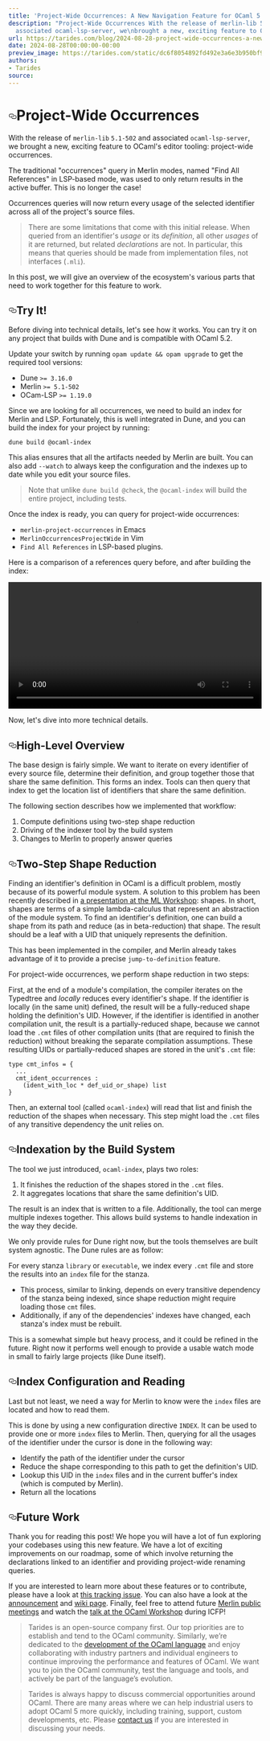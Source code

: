 ```yaml
---
title: 'Project-Wide Occurrences: A New Navigation Feature for OCaml 5.2 Users'
description: "Project-Wide Occurrences With the release of merlin-lib 5.1-502 and
  associated ocaml-lsp-server, we\nbrought a new, exciting feature to OCaml\u2026"
url: https://tarides.com/blog/2024-08-28-project-wide-occurrences-a-new-navigation-feature-for-ocaml-5-2-users
date: 2024-08-28T00:00:00-00:00
preview_image: https://tarides.com/static/dc6f8054892fd492e3a6e3b950bf9d6c/47930/camls_2.jpg
authors:
- Tarides
source:
---
```


<h1 style="position:relative;"><a href="https://tarides.com/feed.xml#project-wide-occurrences" aria-label="project wide occurrences permalink" class="anchor before"><svg aria-hidden="true" focusable="false" height="16" version="1.1" viewbox="0 0 16 16" width="16"><path fill-rule="evenodd" d="M4 9h1v1H4c-1.5 0-3-1.69-3-3.5S2.55 3 4 3h4c1.45 0 3 1.69 3 3.5 0 1.41-.91 2.72-2 3.25V8.59c.58-.45 1-1.27 1-2.09C10 5.22 8.98 4 8 4H4c-.98 0-2 1.22-2 2.5S3 9 4 9zm9-3h-1v1h1c1 0 2 1.22 2 2.5S13.98 12 13 12H9c-.98 0-2-1.22-2-2.5 0-.83.42-1.64 1-2.09V6.25c-1.09.53-2 1.84-2 3.25C6 11.31 7.55 13 9 13h4c1.45 0 3-1.69 3-3.5S14.5 6 13 6z"></path></svg></a>Project-Wide Occurrences</h1>
<p>With the release of <code>merlin-lib</code> <code>5.1-502</code> and associated <code>ocaml-lsp-server</code>, we
brought a new, exciting feature to OCaml's editor tooling: project-wide
occurrences.</p>
<p>The traditional "occurrences" query in Merlin modes, named "Find All
References" in LSP-based mode, was used to only return results in the active buffer.
This is no longer the case!</p>
<p>Occurrences queries will now return every usage of
the selected identifier across all of the project's source files.</p>
<blockquote>
<p>There are some limitations that come with this initial release. When queried
from an identifier's <em>usage</em> or its <em>definition</em>, all other <em>usages</em> of it
are returned, but related <em>declarations</em> are not. In particular, this means
that queries should be made from implementation files, not interfaces (<code>.mli</code>).</p>
</blockquote>
<p>In this post, we will give an overview of the ecosystem's various parts that
need to work together for this feature to work.</p>
<h2 style="position:relative;"><a href="https://tarides.com/feed.xml#try-it" aria-label="try it permalink" class="anchor before"><svg aria-hidden="true" focusable="false" height="16" version="1.1" viewbox="0 0 16 16" width="16"><path fill-rule="evenodd" d="M4 9h1v1H4c-1.5 0-3-1.69-3-3.5S2.55 3 4 3h4c1.45 0 3 1.69 3 3.5 0 1.41-.91 2.72-2 3.25V8.59c.58-.45 1-1.27 1-2.09C10 5.22 8.98 4 8 4H4c-.98 0-2 1.22-2 2.5S3 9 4 9zm9-3h-1v1h1c1 0 2 1.22 2 2.5S13.98 12 13 12H9c-.98 0-2-1.22-2-2.5 0-.83.42-1.64 1-2.09V6.25c-1.09.53-2 1.84-2 3.25C6 11.31 7.55 13 9 13h4c1.45 0 3-1.69 3-3.5S14.5 6 13 6z"></path></svg></a>Try It!</h2>
<p>Before diving into technical details, let's see how it works. You can try it on any project that builds with Dune and is compatible with OCaml 5.2.</p>
<p>Update your switch by running <code>opam update &amp;&amp; opam upgrade</code> to get the required tool versions:</p>
<ul>
<li>Dune <code>&gt;= 3.16.0</code></li>
<li>Merlin <code>&gt;= 5.1-502</code></li>
<li>OCam-LSP <code>&gt;= 1.19.0</code></li>
</ul>
<p>Since we are looking for all occurrences, we need to build an index for Merlin
and LSP. Fortunately, this is well integrated in Dune, and you can build the index
for your project by running:</p>
<div class="gatsby-highlight" data-language="text"><pre class="language-text"><code class="language-text">dune build @ocaml-index</code></pre></div>
<p>This alias ensures that all the artifacts needed by Merlin are built. You can
also add <code>--watch</code> to always keep the configuration and the indexes up to date
while you edit your source files.</p>
<blockquote>
<p>Note that unlike <code>dune build @check</code>, the <code>@ocaml-index</code> will build the entire project, including tests.</p>
</blockquote>
<p>Once the index is ready, you can query for project-wide occurrences:</p>
<ul>
<li><code>merlin-project-occurrences</code> in Emacs</li>
<li><code>MerlinOccurrencesProjectWide</code> in Vim</li>
<li><code>Find All References</code> in LSP-based plugins.</li>
</ul>
<p>Here is a comparison of a references query before, and after building the index:</p>
<center>
<video autoplay="" loop="" style="width: 100%">
  <source src="/blog/2024-08-29.pwo/pwo_side_by_side.webm" type="video/webm">
</video>
</center>
<p>Now, let's dive into more technical details.</p>
<h2 style="position:relative;"><a href="https://tarides.com/feed.xml#high-level-overview" aria-label="high level overview permalink" class="anchor before"><svg aria-hidden="true" focusable="false" height="16" version="1.1" viewbox="0 0 16 16" width="16"><path fill-rule="evenodd" d="M4 9h1v1H4c-1.5 0-3-1.69-3-3.5S2.55 3 4 3h4c1.45 0 3 1.69 3 3.5 0 1.41-.91 2.72-2 3.25V8.59c.58-.45 1-1.27 1-2.09C10 5.22 8.98 4 8 4H4c-.98 0-2 1.22-2 2.5S3 9 4 9zm9-3h-1v1h1c1 0 2 1.22 2 2.5S13.98 12 13 12H9c-.98 0-2-1.22-2-2.5 0-.83.42-1.64 1-2.09V6.25c-1.09.53-2 1.84-2 3.25C6 11.31 7.55 13 9 13h4c1.45 0 3-1.69 3-3.5S14.5 6 13 6z"></path></svg></a>High-Level Overview</h2>
<p>The base design is fairly simple. We want to iterate on every identifier of
every source file, determine their definition, and group together those that
share the same definition. This forms an index. Tools can then query that index
to get the location list of identifiers that share the same definition.</p>
<p>The following section describes how we implemented that workflow:</p>
<ol>
<li>Compute definitions using two-step shape reduction</li>
<li>Driving of the indexer tool by the build system</li>
<li>Changes to Merlin to properly answer queries</li>
</ol>
<h2 style="position:relative;"><a href="https://tarides.com/feed.xml#two-step-shape-reduction" aria-label="two step shape reduction permalink" class="anchor before"><svg aria-hidden="true" focusable="false" height="16" version="1.1" viewbox="0 0 16 16" width="16"><path fill-rule="evenodd" d="M4 9h1v1H4c-1.5 0-3-1.69-3-3.5S2.55 3 4 3h4c1.45 0 3 1.69 3 3.5 0 1.41-.91 2.72-2 3.25V8.59c.58-.45 1-1.27 1-2.09C10 5.22 8.98 4 8 4H4c-.98 0-2 1.22-2 2.5S3 9 4 9zm9-3h-1v1h1c1 0 2 1.22 2 2.5S13.98 12 13 12H9c-.98 0-2-1.22-2-2.5 0-.83.42-1.64 1-2.09V6.25c-1.09.53-2 1.84-2 3.25C6 11.31 7.55 13 9 13h4c1.45 0 3-1.69 3-3.5S14.5 6 13 6z"></path></svg></a>Two-Step Shape Reduction</h2>
<p>Finding an identifier's definition in OCaml is a difficult problem, mostly
because of its powerful module system. A solution to this problem has been recently described
in <a href="https://icfp22.sigplan.org/details/mlfamilyworkshop-2022-papers/10/Module-Shapes-for-Modern-Tooling">a presentation at the ML
Workshop</a>: shapes.
In short, shapes are terms of a simple lambda-calculus that represent an
abstraction of the module system. To find an identifier's definition, one
can build a shape from its path and reduce (as in beta-reduction) that shape.
The result should be a leaf with a UID that uniquely represents the
definition.</p>
<p>This has been implemented in the compiler, and Merlin already takes advantage of
it to provide a precise <code>jump-to-definition</code> feature.</p>
<p>For project-wide occurrences, we perform shape reduction in two steps:</p>
<p>First, at the end of a module's compilation, the compiler iterates on the
Typedtree and <em>locally</em> reduces every identifier's shape. If the
identifier is locally (in the same unit) defined, the result will be a
fully-reduced shape holding the definition's UID. However, if the identifier is
identified in another compilation unit, the result is a partially-reduced
shape, because we cannot load the <code>.cmt</code> files of other compilation
units (that are required to finish the reduction) without breaking the
separate compilation assumptions. These resulting UIDs or partially-reduced
shapes are stored in the unit's <code>.cmt</code> file:</p>
<div class="gatsby-highlight" data-language="ocaml"><pre class="language-ocaml"><code class="language-ocaml"><span class="token keyword">type</span> cmt_infos <span class="token operator">=</span> <span class="token punctuation">{</span>
  <span class="token operator">..</span><span class="token punctuation">.</span>
  cmt_ident_occurrences <span class="token punctuation">:</span>
    <span class="token punctuation">(</span>ident_with_loc <span class="token operator">*</span> def_uid_or_shape<span class="token punctuation">)</span> list
<span class="token punctuation">}</span></code></pre></div>
<p>Then, an external tool (called <code>ocaml-index</code>) will read that list and finish
the reduction of the shapes when necessary. This step might load the <code>.cmt</code> files
of any transitive dependency the unit relies on.</p>
<h2 style="position:relative;"><a href="https://tarides.com/feed.xml#indexation-by-the-build-system" aria-label="indexation by the build system permalink" class="anchor before"><svg aria-hidden="true" focusable="false" height="16" version="1.1" viewbox="0 0 16 16" width="16"><path fill-rule="evenodd" d="M4 9h1v1H4c-1.5 0-3-1.69-3-3.5S2.55 3 4 3h4c1.45 0 3 1.69 3 3.5 0 1.41-.91 2.72-2 3.25V8.59c.58-.45 1-1.27 1-2.09C10 5.22 8.98 4 8 4H4c-.98 0-2 1.22-2 2.5S3 9 4 9zm9-3h-1v1h1c1 0 2 1.22 2 2.5S13.98 12 13 12H9c-.98 0-2-1.22-2-2.5 0-.83.42-1.64 1-2.09V6.25c-1.09.53-2 1.84-2 3.25C6 11.31 7.55 13 9 13h4c1.45 0 3-1.69 3-3.5S14.5 6 13 6z"></path></svg></a>Indexation by the Build System</h2>
<p>The tool we just introduced, <code>ocaml-index</code>, plays two roles:</p>
<ol>
<li>It finishes the reduction of the shapes stored in the <code>.cmt</code> files.</li>
<li>It aggregates locations that share the same definition's UID.</li>
</ol>
<p>The result is an index that is written to a file. Additionally, the tool
can merge multiple indexes together. This allows build systems to handle
indexation in the way they decide.</p>
<p>We only provide rules for Dune right now, but the tools themselves are built
system agnostic. The Dune rules are as follow:</p>
<p>For every stanza <code>library</code> or <code>executable</code>, we index every <code>.cmt</code> file and store
the results into an <code>index</code> file for the stanza.</p>
<ul>
<li>This process, similar to linking, depends on every transitive dependency of
the stanza being indexed, since shape reduction might require loading those
<code>cmt</code> files.</li>
<li>Additionally, if any of the dependencies' indexes have changed, each stanza's index must be rebuilt.</li>
</ul>
<p>This is a somewhat simple but heavy process, and it could be refined in the future. Right now it performs well enough to provide a usable watch mode in small to fairly large projects (like Dune itself).</p>
<h2 style="position:relative;"><a href="https://tarides.com/feed.xml#index-configuration-and-reading" aria-label="index configuration and reading permalink" class="anchor before"><svg aria-hidden="true" focusable="false" height="16" version="1.1" viewbox="0 0 16 16" width="16"><path fill-rule="evenodd" d="M4 9h1v1H4c-1.5 0-3-1.69-3-3.5S2.55 3 4 3h4c1.45 0 3 1.69 3 3.5 0 1.41-.91 2.72-2 3.25V8.59c.58-.45 1-1.27 1-2.09C10 5.22 8.98 4 8 4H4c-.98 0-2 1.22-2 2.5S3 9 4 9zm9-3h-1v1h1c1 0 2 1.22 2 2.5S13.98 12 13 12H9c-.98 0-2-1.22-2-2.5 0-.83.42-1.64 1-2.09V6.25c-1.09.53-2 1.84-2 3.25C6 11.31 7.55 13 9 13h4c1.45 0 3-1.69 3-3.5S14.5 6 13 6z"></path></svg></a>Index Configuration and Reading</h2>
<p>Last but not least, we need a way for Merlin to know were the <code>index</code> files are
located and how to read them.</p>
<p>This is done by using a new configuration directive <code>INDEX</code>. It can be used to
provide one or more <code>index</code> files to Merlin. Then, querying for all the usages of
the identifier under the cursor is done in the following way:</p>
<ul>
<li>Identify the path of the identifier under the cursor</li>
<li>Reduce the shape corresponding to this path to get the definition's UID.</li>
<li>Lookup this UID in the <code>index</code> files and in the current buffer's index
(which is computed by Merlin).</li>
<li>Return all the locations</li>
</ul>
<h2 style="position:relative;"><a href="https://tarides.com/feed.xml#future-work" aria-label="future work permalink" class="anchor before"><svg aria-hidden="true" focusable="false" height="16" version="1.1" viewbox="0 0 16 16" width="16"><path fill-rule="evenodd" d="M4 9h1v1H4c-1.5 0-3-1.69-3-3.5S2.55 3 4 3h4c1.45 0 3 1.69 3 3.5 0 1.41-.91 2.72-2 3.25V8.59c.58-.45 1-1.27 1-2.09C10 5.22 8.98 4 8 4H4c-.98 0-2 1.22-2 2.5S3 9 4 9zm9-3h-1v1h1c1 0 2 1.22 2 2.5S13.98 12 13 12H9c-.98 0-2-1.22-2-2.5 0-.83.42-1.64 1-2.09V6.25c-1.09.53-2 1.84-2 3.25C6 11.31 7.55 13 9 13h4c1.45 0 3-1.69 3-3.5S14.5 6 13 6z"></path></svg></a>Future Work</h2>
<p>Thank you for reading this post! We hope you will have a lot of fun exploring
your codebases using this new feature. We have a lot of exciting improvements on
our roadmap, some of which involve returning the declarations linked to an
identifier and providing project-wide renaming queries.</p>
<p>If you are interested to learn more about these features or to contribute,
please have a look at <a href="https://github.com/ocaml/merlin/issues/1780">this tracking
issue</a>. You can also have a look at
the
<a href="https://discuss.ocaml.org/t/ann-project-wide-occurrences-in-merlin-and-lsp/14847">announcement</a>
and <a href="https://github.com/ocaml/merlin/wiki/Get-project%E2%80%90wide-occurrences">wiki
page</a>.
Finally, feel free to attend future <a href="https://github.com/ocaml/merlin/wiki/Public-dev%E2%80%90meetings">Merlin public
meetings</a> and
watch the <a href="https://icfp24.sigplan.org/details/ocaml-2024-papers/3/Project-wide-occurrences-for-OCaml-a-progress-report">talk at the OCaml
Workshop</a>
during ICFP!</p>
<blockquote>
<p>Tarides is an open-source company first. Our top priorities are to establish and tend to the OCaml community. Similarly, we’re dedicated to the <a href="https://github.com/sponsors/tarides">development of the OCaml language</a> and enjoy collaborating with industry partners and individual engineers to continue improving the performance and features of OCaml. We want you to join the OCaml community, test the language and tools, and actively be part of the language’s evolution.</p>
</blockquote>
<blockquote>
<p>Tarides is always happy to discuss commercial opportunities around OCaml. There are many areas where we can help industrial users to adopt OCaml 5 more quickly, including training, support, custom developments, etc. Please <a href="https://tarides.com/company">contact us</a> if you are interested in discussing your needs.</p>
</blockquote>
